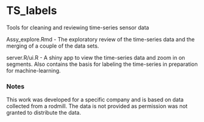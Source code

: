 # TS_labels
Tools for cleaning and reviewing time-series sensor data

Assy_explore.Rmd - The exploratory review of the time-series data and the merging of a couple of the data sets. 

server.R/ui.R - A shiny app to view the time-series data and zoom in on segments. Also contains the basis for labeling the time-series in preparation for machine-learning.

### Notes

This work was developed for a specific company and is based on data collected from a rodmill. The data is not provided as permission was not granted to distribute the data.
